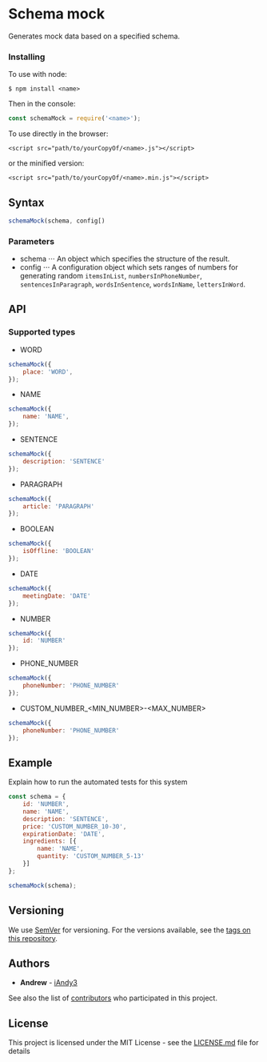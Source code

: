 # Schema mock
Generates mock data based on a specified schema.

### Installing
To use with node:
```
$ npm install <name>
```

Then in the console:
```javascript
const schemaMock = require('<name>');
```

To use directly in the browser:
```
<script src="path/to/yourCopyOf/<name>.js"></script>
```

or the minified version:
```
<script src="path/to/yourCopyOf/<name>.min.js"></script>
```

## Syntax
```javascript
schemaMock(schema, config[)
```

### Parameters
* schema
⋅⋅⋅ An object which specifies the structure of the result.
* config
⋅⋅⋅ A configuration object which sets ranges of numbers for generating random `itemsInList`, `numbersInPhoneNumber`, `sentencesInParagraph`, `wordsInSentence`, `wordsInName`, `lettersInWord`.

## API

### Supported types
* WORD
```javascript
schemaMock({
	place: 'WORD',
});
```
* NAME
```javascript
schemaMock({
	name: 'NAME',
});
```
* SENTENCE
```javascript
schemaMock({
	description: 'SENTENCE'
});
```
* PARAGRAPH
```javascript
schemaMock({
	article: 'PARAGRAPH'
});
```
* BOOLEAN
```javascript
schemaMock({
	isOffline: 'BOOLEAN'
});
```
* DATE
```javascript
schemaMock({
	meetingDate: 'DATE'
});
```
* NUMBER
```javascript
schemaMock({
	id: 'NUMBER'
});
```
* PHONE_NUMBER
```javascript
schemaMock({
	phoneNumber: 'PHONE_NUMBER'
});
```
* CUSTOM_NUMBER_<MIN_NUMBER>-<MAX_NUMBER>
```javascript
schemaMock({
	phoneNumber: 'PHONE_NUMBER'
});
```

## Example
Explain how to run the automated tests for this system

```javascript
const schema = {
	id: 'NUMBER',
	name: 'NAME',
	description: 'SENTENCE',
	price: 'CUSTOM_NUMBER_10-30',
	expirationDate: 'DATE',
	ingredients: [{
		name: 'NAME',
		quantity: 'CUSTOM_NUMBER_5-13'
	}]
};

schemaMock(schema);
```

## Versioning
We use [SemVer](http://semver.org/) for versioning. For the versions available, see the [tags on this repository](https://github.com/your/project/tags). 

## Authors
* **Andrew** - [iAndy3](https://github.com/iAndy3)

See also the list of [contributors](https://github.com/iAndy3/schema-mock/graphs/contributors) who participated in this project.

## License
This project is licensed under the MIT License - see the [LICENSE.md](LICENSE.md) file for details